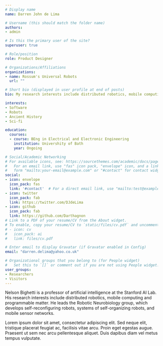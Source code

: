 ```yaml
---
# Display name
name: Darren John de Lima

# Username (this should match the folder name)
authors:
- admin

# Is this the primary user of the site?
superuser: true

# Role/position
role: Product Designer

# Organizations/Affiliations
organizations:
- name: Rossum's Universal Robots
  url: ""

# Short bio (displayed in user profile at end of posts)
bio: My research interests include distributed robotics, mobile computing and programmable matter.

interests:
- Software
- Robots
- Ancient History
- Sci-fi

education:
  courses:
  - course: BEng in Electrical and Electronic Engineering
    institution: Univershity of Bath
    year: Ongoing

# Social/Academic Networking
# For available icons, see: https://sourcethemes.com/academic/docs/page-builder/#icons
#   For an email link, use "fas" icon pack, "envelope" icon, and a link in the
#   form "mailto:your-email@example.com" or "#contact" for contact widget.
social:
- icon: envelope
  icon_pack: fas
  link: '#contact'  # For a direct email link, use "mailto:test@example.org".
- icon: twitter
  icon_pack: fab
  link: https://twitter.com/DJdeLima
- icon: github
  icon_pack: fab
  link: https://github.com/Darthagnon
# Link to a PDF of your resume/CV from the About widget.
# To enable, copy your resume/CV to `static/files/cv.pdf` and uncomment the lines below.
# - icon: cv
#   icon_pack: ai
#   link: files/cv.pdf

# Enter email to display Gravatar (if Gravatar enabled in Config)
email: "darren.delima@yahoo.co.uk"

# Organizational groups that you belong to (for People widget)
#   Set this to `[]` or comment out if you are not using People widget.
user_groups:
- Researchers
- Visitors
---
```


Nelson Bighetti is a professor of artificial intelligence at the Stanford AI Lab. His research interests include distributed robotics, mobile computing and programmable matter. He leads the Robotic Neurobiology group, which develops self-reconfiguring robots, systems of self-organizing robots, and mobile sensor networks.

Lorem ipsum dolor sit amet, consectetur adipiscing elit. Sed neque elit, tristique placerat feugiat ac, facilisis vitae arcu. Proin eget egestas augue. Praesent ut sem nec arcu pellentesque aliquet. Duis dapibus diam vel metus tempus vulputate.
